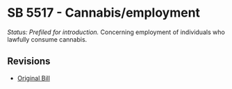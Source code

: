 # SB 5517 - Cannabis/employment
*Status: Prefiled for introduction.*
Concerning employment of individuals who lawfully consume cannabis.

## Revisions
* [Original Bill](1/)